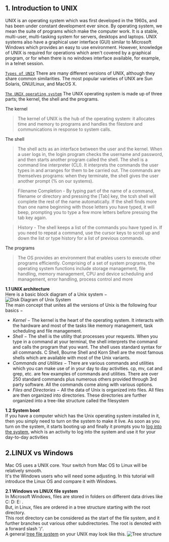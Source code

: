 **1. Introduction to UNIX** 
----
UNIX is an operating system which was first developed in the 1960s, and has been under constant development ever since. By operating system, we mean the suite of programs which make the computer work. It is a stable, multi-user, multi-tasking system for servers, desktops and laptops.
UNIX systems also have a graphical user interface (GUI) similar to Microsoft Windows which provides an easy to use environment. However, knowledge of UNIX is required for operations which aren't covered by a graphical program, or for when there is no windows interface available, for example, in a telnet session.

[`Types of UNIX`](https://www.softwaretestinghelp.com/unix-vs-linux/)
There are many different versions of UNIX, although they share common similarities. The most popular varieties of UNIX are Sun Solaris, GNU/Linux, and MacOS X.

[`The UNIX operating system`](https://www.softwaretestinghelp.com/unix-introduction)
The UNIX operating system is made up of three parts; the kernel, the shell and the programs.

The kernel
>The kernel of UNIX is the hub of the operating system: it allocates time and memory to programs and handles the filestore and communications in response to system calls.

The shell
>The shell acts as an interface between the user and the kernel. When a user logs in, the login program checks the username and password, and then starts another program called the shell. The shell is a command line interpreter (CLI). It interprets the commands the user types in and arranges for them to be carried out. The commands are themselves programs: when they terminate, the shell gives the user another prompt (% on our systems).

>Filename Completion - By typing part of the name of a command, filename or directory and pressing the [Tab] key, the tcsh shell will complete the rest of the name automatically. If the shell finds more than one name beginning with those letters you have typed, it will beep, prompting you to type a few more letters before pressing the tab key again.

>History - The shell keeps a list of the commands you have typed in. If you need to repeat a command, use the cursor keys to scroll up and down the list or type history for a list of previous commands.

The programs
>The OS provides an environment that enables users to execute other programs efficiently. Comprising of a set of system programs, the operating system functions include storage management, file handling, memory management, CPU and device scheduling and management, error handling, process control and more

**1.1 UNIX architecture**  \
Here is a basic block diagram of a Unix system − \
![Disk Diagram of Unix System](https://www.tutorialspoint.com/unix/images/unix_architecture.jpg) \
The main concept that unites all the versions of Unix is the following four basics −
- *Kernel* − The kernel is the heart of the operating system. It interacts with the hardware and most of the tasks like memory management, task scheduling and file management.
- *Shell* − The shell is the utility that processes your requests. When you type in a command at your terminal, the shell interprets the command and calls the program that you want. The shell uses standard syntax for all commands. C Shell, Bourne Shell and Korn Shell are the most famous shells which are available with most of the Unix variants. 
- *Commands and Utilities* − There are various commands and utilities which you can make use of in your day to day activities. cp, mv, cat and grep, etc. are few examples of commands and utilities. There are over 250 standard commands plus numerous others provided through 3rd party software. All the commands come along with various options. 
- *Files and Directories* − All the data of Unix is organized into files. All files are then organized into directories. These directories are further organized into a tree-like structure called the filesystem

**1.2 System boot** \
If you have a computer which has the Unix operating system installed in it, then you simply need to turn on the system to make it live.
As soon as you turn on the system, it starts booting up and finally it prompts you to [log into the system](https://www.tutorialspoint.com/unix/images/unix_architecture.jpg), which is an activity to log into the system and use it for your day-to-day activities  

**2.LINUX vs Windows**
-------
Mac OS uses a UNIX core. Your switch from Mac OS to Linux will be relatively smooth. \
It's the Windows users who will need some adjusting. In this tutorial will introduce the Linux OS and compare it with Windows.

**2.1 Windows vs LINUX file system**  \
In Microsoft Windows, files are stored in folders on different data drives like C: D: E: . \
But, in Linux, files are ordered in a tree structure starting with the root directory.\
This root directory can be considered as the start of the file system, and it further branches out various other subdirectories. The root is denoted with a forward slash '/'.\
A general [tree file system](https://www.geeksforgeeks.org/wp-content/uploads/unix.png) on your UNIX may look like this.
![Tree structure](https://www.guru99.com/images/FolderStructure.png)  
